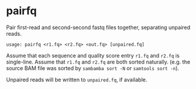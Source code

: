 # pairfq

Pair first-read and second-second fastq files together, separating unpaired reads.

```{bash}
usage: pairfq <r1.fq> <r2.fq> <out.fq> [unpaired.fq]
```

Assume that each sequence and quality score entry `r1.fq` and `r2.fq` is single-line.
Assume that `r1.fq` and `r2.fq` are both sorted naturally.
(e.g. the source BAM file was sorted by `sambamba sort -N` or `samtools sort -n`).

Unpaired reads will be written to `unpaired.fq`, if available.

